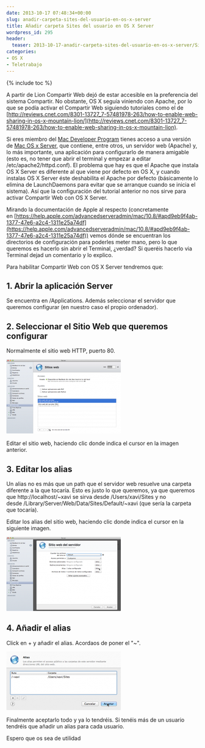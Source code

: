 ```yaml
---
date: 2013-10-17 07:48:34+00:00
slug: anadir-carpeta-sites-del-usuario-en-os-x-server
title: Añadir carpeta Sites del usuario en OS X Server
wordpress_id: 295
header:
  teaser: 2013-10-17-anadir-carpeta-sites-del-usuario-en-os-x-server/SitiosWeb-120x120.png
categories:
- OS X
- Teletrabajo
---
```

{% include toc %}

A partir de Lion Compartir Web dejó de estar accesible en la preferencia del sistema Compartir. No obstante, OS X seguía viniendo con Apache, por lo que se podía activar el Compartir Web siguiendo tutoriales como el de [http://reviews.cnet.com/8301-13727_7-57481978-263/how-to-enable-web-sharing-in-os-x-mountain-lion/](http://reviews.cnet.com/8301-13727_7-57481978-263/how-to-enable-web-sharing-in-os-x-mountain-lion).

Si eres miembro del [Mac Developer Program](https://developer.apple.com/devcenter/mac/index.action) tienes acceso a una versión de [Mac OS x Server](https://www.apple.com/osx/server/), que contiene, entre otros, un servidor web (Apache) y, lo más importante, una aplicación para configurarlo de manera amigable (esto es, no tener que abrir el terminal y empezar a editar /etc/apache2/httpd.conf). El problema que hay es que el Apache que instala OS X Server es diferente al que viene por defecto en OS X, y cuando instalas OS X Server éste deshabilita el Apache por defecto (básicamente lo elimina de LaunchDaemons para evitar que se arranque cuando se inicia el sistema). Así que la configuración del tutorial anterior no nos sirve para activar Compartir Web con OS X Server.

Mirando la documentación de Apple al respecto (concretamente en [https://help.apple.com/advancedserveradmin/mac/10.8/#apd9eb9f4ab-1377-47e6-a2c4-1311e25a74df](https://help.apple.com/advancedserveradmin/mac/10.8/#apd9eb9f4ab-1377-47e6-a2c4-1311e25a74df)) vemos dónde se encuentran los directorios de configuración para poderles meter mano, pero lo que queremos es hacerlo sin abrir el Terminal, ¿verdad? Si queréis hacerlo via Terminal dejad un comentario y lo explico.

Para habilitar Compartir Web con OS X Server tendremos que:


## 1. Abrir la aplicación Server


Se encuentra en /Applications. Además seleccionar el servidor que queremos configurar (en nuestro caso el propio ordenador).


## 2. Seleccionar el Sitio Web que queremos configurar


Normalmente el sitio web HTTP, puerto 80.


[![SitiosWeb](/images/2013-10-17-anadir-carpeta-sites-del-usuario-en-os-x-server/SitiosWeb-300x194.png)](/images/2013-10-17-anadir-carpeta-sites-del-usuario-en-os-x-server/SitiosWeb.png)




Editar el sitio web, haciendo clic donde indica el cursor en la imagen anterior.


## 3. Editar los alias


Un alias no es más que un path que el servidor web resuelve una carpeta diferente a la que tocaría. Esto es justo lo que queremos, ya que queremos que http://localhost/~xavi se sirva desde /Users/xavi/Sites y no desde /Library/Server/Web/Data/Sites/Default/~xavi (que sería la carpeta que tocaría).

Editar los alias del sitio web, haciendo clic donde indica el cursor en la siguiente imagen.


 [![SitioWeb](/images/2013-10-17-anadir-carpeta-sites-del-usuario-en-os-x-server/SitioWeb-300x194.png)](/images/2013-10-17-anadir-carpeta-sites-del-usuario-en-os-x-server/SitioWeb.png)

## 4. Añadir el alias

Click en + y añadir el alias. Acordaos de poner el "~".


[![alias](/images/2013-10-17-anadir-carpeta-sites-del-usuario-en-os-x-server/alias-300x153.png)](/images/2013-10-17-anadir-carpeta-sites-del-usuario-en-os-x-server/alias.png)




Finalmente aceptarlo todo y ya lo tendréis. Si tenéis más de un usuario tendréis que añadir un alias para cada usuario.

Espero que os sea de utilidad
